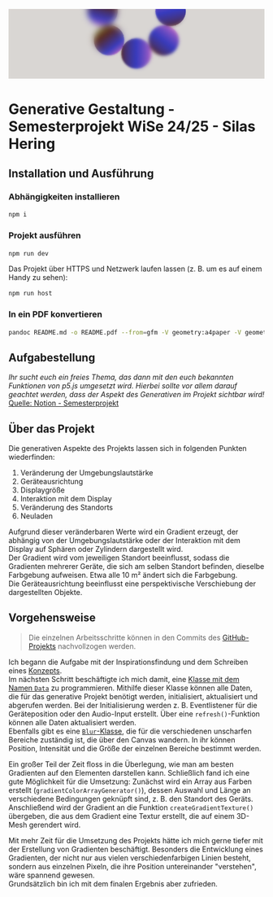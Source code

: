 ![banner](https://github.com/JeydoJeydo/hawk-generative-gestaltung-WS24_25/blob/main/assets/banner.png?raw=true)

# Generative Gestaltung - Semesterprojekt WiSe 24/25 - Silas Hering

## Installation und Ausführung

### Abhängigkeiten installieren

```bash
npm i
```

### Projekt ausführen

```bash
npm run dev
```

Das Projekt über HTTPS und Netzwerk laufen lassen (z. B. um es auf einem Handy zu sehen):

```bash
npm run host
```

### In ein PDF konvertieren

```bash
pandoc README.md -o README.pdf --from=gfm -V geometry:a4paper -V geometry:top=8mm -V geometry:bottom=8mm -V geometry:left=8mm -V geometry:right=8mm -V fontsize=12pt -V mainfont="DejaVu Sans" -V sansfont="DejaVu Sans" --pdf-engine=xelatex
```

## Aufgabestellung

_Ihr sucht euch ein freies Thema, das dann mit den euch bekannten Funktionen von p5.js umgesetzt wird. 
Hierbei sollte vor allem darauf geachtet werden, dass der Aspekt des Generativen im Projekt sichtbar wird!_
[Quelle: Notion - Semesterprojekt](https://mherzog.notion.site/Semesterprojekt-18aab8cfc223800fa077e251ba04a625)

## Über das Projekt

Die generativen Aspekte des Projekts lassen sich in folgenden Punkten wiederfinden:

1. Veränderung der Umgebungslautstärke
2. Geräteausrichtung
3. Displaygröße
4. Interaktion mit dem Display
5. Veränderung des Standorts
6. Neuladen

Aufgrund dieser veränderbaren Werte wird ein Gradient erzeugt, der abhängig von der 
Umgebungslautstärke oder der Interaktion mit dem Display auf Sphären oder Zylindern dargestellt wird.    
Der Gradient wird vom jeweiligen Standort beeinflusst, sodass die Gradienten mehrerer Geräte, 
die sich am selben Standort befinden, dieselbe Farbgebung aufweisen. 
Etwa alle 10 m² ändert sich die Farbgebung.    
Die Geräteausrichtung beeinflusst eine perspektivische Verschiebung der dargestellten Objekte.

## Vorgehensweise

>Die einzelnen Arbeitsschritte können in den Commits des [GitHub-Projekts](https://github.com/JeydoJeydo/hawk-generative-gestaltung-WS24_25/commits/main/) nachvollzogen werden.

Ich begann die Aufgabe mit der Inspirationsfindung und dem Schreiben eines [Konzepts](https://github.com/JeydoJeydo/hawk-generative-gestaltung-WS24_25/blob/main/Generative%20Gestaltung%20-%20Semesteraufgabe%20-%20Konzept%20-%20Silas%20Hering.pdf).    
Im nächsten Schritt beschäftigte ich mich damit, eine [Klasse mit dem Namen `Data`](https://github.com/JeydoJeydo/hawk-generative-gestaltung-WS24_25/blob/7dbcf44ebc2786ea90386ba9982de82150b81f13/sketch.js#L6) zu programmieren. 
Mithilfe dieser Klasse können alle Daten, die für das generative Projekt benötigt werden, initialisiert, aktualisiert und abgerufen werden. 
Bei der Initialisierung werden z. B. Eventlistener für die Geräteposition oder den Audio-Input erstellt. 
Über eine `refresh()`-Funktion können alle Daten aktualisiert werden.    
Ebenfalls gibt es eine [`Blur`-Klasse](https://github.com/JeydoJeydo/hawk-generative-gestaltung-WS24_25/blob/7dbcf44ebc2786ea90386ba9982de82150b81f13/sketch.js#L178), die für die 
verschiedenen unscharfen Bereiche zuständig ist, die über den Canvas wandern. 
In ihr können Position, Intensität und die Größe der einzelnen Bereiche bestimmt werden.    

Ein großer Teil der Zeit floss in die Überlegung, wie man am besten Gradienten auf den Elementen darstellen kann. 
Schließlich fand ich eine gute Möglichkeit für die Umsetzung: Zunächst wird ein Array aus Farben erstellt (`gradientColorArrayGenerator()`), 
dessen Auswahl und Länge an verschiedene Bedingungen geknüpft sind, z. B. den Standort des Geräts. 
Anschließend wird der Gradient an die Funktion `createGradientTexture()` übergeben, 
die aus dem Gradient eine Textur erstellt, die auf einem 3D-Mesh gerendert wird.    

Mit mehr Zeit für die Umsetzung des Projekts hätte ich mich gerne tiefer mit der Erstellung von Gradienten beschäftigt. 
Besonders die Entwicklung eines Gradienten, der nicht nur aus vielen verschiedenfarbigen Linien besteht, 
sondern aus einzelnen Pixeln, die ihre Position untereinander "verstehen", wäre spannend gewesen.    
Grundsätzlich bin ich mit dem finalen Ergebnis aber zufrieden.
